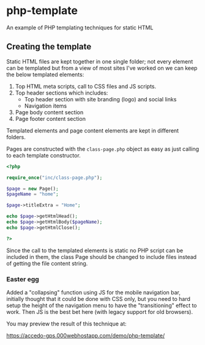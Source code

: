 # php-template

An example of PHP templating techniques for static HTML

## Creating the template

Static HTML files are kept together in one single folder; not every element can be templated but from a view of most sites I've worked on we can keep the below templated elements:

1. Top HTML meta scripts, call to CSS files and JS scripts.
2. Top header sections which includes:
    - Top header section with site branding (logo) and social links
    - Navigation items
3. Page body content section
4. Page footer content section

Templated elements and page content elements are kept in different folders.

Pages are constructed with the <code>class-page.php</code> object as easy as just calling to each template constructor.

```php
<?php

require_once("inc/class-page.php");

$page = new Page();
$pageName = "home";

$page->titleExtra = "Home";

echo $page->getHtmlHead();
echo $page->getHtmlBody($pageName);
echo $page->getHtmlClose();

?>
```

Since the call to the templated elements is static no PHP script can be included in them, the class Page should be changed to include files instead of getting the file content string.

### Easter egg

Added a "collapsing" function using JS for the mobile navigation bar, initially thought that it could be done with CSS only, but you need to hard setup the height of the navigation menu to have the "transitioning" effect to work. Then JS is the best bet here (with legacy support for old browsers).

You may preview the result of this technique at:

https://accedo-gps.000webhostapp.com/demo/php-template/